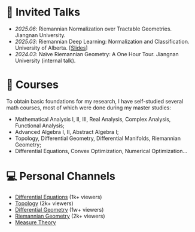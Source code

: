 
<!-- # 📖 Educations
- *2019.06 - 2022.04*, Master, Zhejiang University, Hangzhou.
- *2015.09 - 2019.06*, Undergraduate, Chu Kochen Honors College, Zhejiang Univeristy, Hangzhou.
- *2012.09 - 2015.06*, Luqiao Middle School, Taizhou. -->

# 💬 Invited Talks
- *2025.06*: Riemannian Normalization over Tractable Geometries. Jiangnan University.
- *2025.03*: Riemannian Deep Learning: Normalization and Classification. University of Alberta. [[Slides](https://github.com/GitZH-Chen/GitZH-Chen.github.io/blob/main/assets/files/Talks-25-UAlberta-Riemannian-Deep-Learning.pdf)]
- *2024.03*: Naïve Riemannian Geometry: A One Hour Tour. Jiangnan University (internal talk).

# 📖 Courses
To obtain basic foundations for my research, I have self-studied several math courses, most of which were done during my master studies:
- Mathematical Analysis I, II, III, Real Analysis, Complex Analysis, Functional Analysis;
- Advanced Algebra I, II, Abstract Algebra I;
- Topology, Differential Geometry, Differential Manifolds, Riemannian Geometry;
- Differential Equations, Convex Optimization, Numerical Optimization...

# 💻 Personal Channels
- [Differential Equations](https://space.bilibili.com/351260924/channel/collectiondetail?sid=1171872) (1k+ viewers)
- [Topology](https://space.bilibili.com/351260924/channel/collectiondetail?sid=1150168) (2k+ viewers)
- [Differential Geometry](https://space.bilibili.com/351260924/channel/collectiondetail?sid=729465) (1w+ viewers)
- [Riemannian Geometry](https://space.bilibili.com/351260924/channel/collectiondetail?sid=936223) (2k+ viewers)
- [Measure Theory](https://www.bilibili.com/video/BV1bko3YAEec/?spm_id_from=333.999.0.0&vd_source=772808083d3cad934770bfc96a36ce05)

